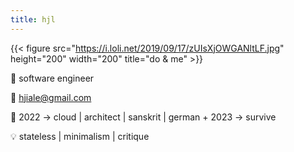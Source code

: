 ```yaml
---
title: hjl
---
```


{{< figure src="https://i.loli.net/2019/09/17/zUIsXjOWGANltLF.jpg" height="200" width="200" title="do & me" >}}

<!-- {{< figure src="https://s2.loli.net/2024/04/06/ZD4uy5QpCb3HmOX.png" height="200" width="200" >}} -->



:briefcase: software engineer

:postbox: hjiale@gmail.com

:scroll: 2022 -> cloud | architect | sanskrit | german +
2023 -> survive

:bulb: stateless | minimalism | critique

